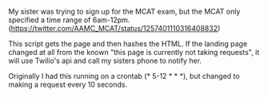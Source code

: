My sister was trying to sign up for the MCAT exam, but the MCAT only specified a time range of 6am-12pm.
(https://twitter.com/AAMC_MCAT/status/1257401110316408832)

This script gets the page and then hashes the HTML. If the landing page changed at all from the known "this page is
currently not taking requests", it will use Twilio's api and call my sisters phone to notify her.

Originally I had this running on a crontab (* 5-12 * * *), but changed to making a request every 10 seconds.
